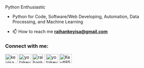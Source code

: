 Python Enthusiastic
 + Python for Code, Software/Web Developing, Automation, Data Processing, and Machine Learning

- 📫 How to reach me **raihankeyisa@gmail.com**

<h3 align="left">Connect with me:</h3>
<p align="left">
<a href="https://kaggle.com/keyisaraihan" target="blank"><img align="center" src="https://raw.githubusercontent.com/rahuldkjain/github-profile-readme-generator/master/src/images/icons/Social/kaggle.svg" alt="keyisa raihan" height="30" width="40" /></a>
<a href="https://instagram.com/yotakeys" target="blank"><img align="center" src="https://raw.githubusercontent.com/rahuldkjain/github-profile-readme-generator/master/src/images/icons/Social/instagram.svg" alt="yotakeys" height="30" width="40" /></a>
<a href="https://www.hackerrank.com/raihankeyisa" target="blank"><img align="center" src="https://raw.githubusercontent.com/rahuldkjain/github-profile-readme-generator/master/src/images/icons/Social/hackerrank.svg" alt="raihankeyisa" height="30" width="40" /></a>
<a href="https://codeforces.com/profile/yotakey" target="blank"><img align="center" src="https://raw.githubusercontent.com/rahuldkjain/github-profile-readme-generator/master/src/images/icons/Social/codeforces.svg" alt="yotakey" height="30" width="40" /></a>
<a href="https://discord.gg/rPJyttUwR6" target="blank"><img align="center" src="https://raw.githubusercontent.com/rahuldkjain/github-profile-readme-generator/master/src/images/icons/Social/discord.svg" alt="Key#8557" height="30" width="40" /></a>
</p>
